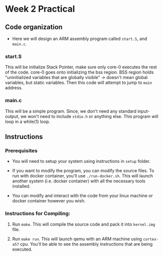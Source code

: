 # Week 2 Practical


## Code organization
* Here we will design an ARM assembly program called `start.S`, and `main.c`.

### start.S

This will be initialize Stack Pointer, make sure only core-0 executes the rest of the code.
core-0 goes onto initializing the bss region. BSS region holds "uninitialized 
variables that are globally visible" -> doesn't mean global variables, but static
variables. Then this code will attempt to jump to `main` address.

### main.c

This will be a simple program. Since, we don't need any standard input-output,
we won't need to include `stdio.h` or anything else. This program will loop 
in a while(1) loop.

## Instructions

### Prerequisites

* You will need to setup your system using instructions in `setup` folder.

* If you want to modify the program, you can modify the source files.
To run with docker container, you'll use `./run-docker.sh`. This will launch
another system (i.e. docker container) with all the necessary tools installed.

* You can modify and interact with the code from your linux machine or docker
container however you wish. 

### Instructions for Compiling:

1. Run `make`. This will compile the source code and pack it into `kernel.img` file.

2. Run `make run`. This will launch qemu with an ARM machine using `cortex-a57` cpu.
You'll be able to see the assembly instructions that are being executed.
